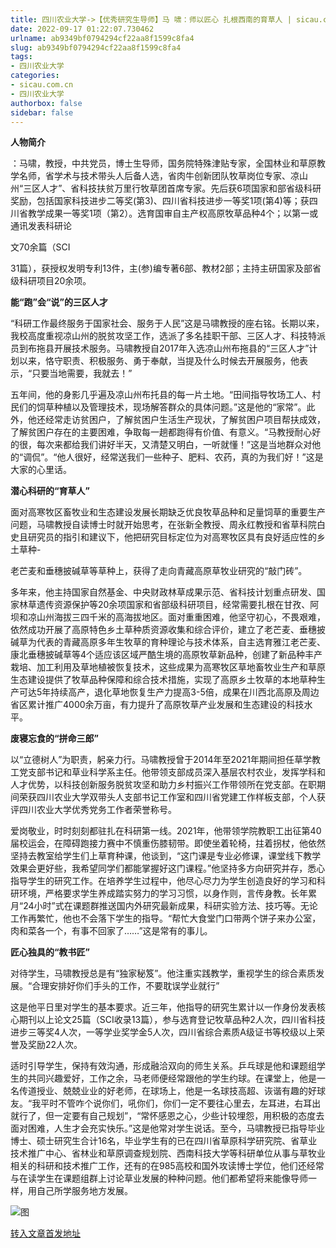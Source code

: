 ```yaml
---
title: 四川农业大学->【优秀研究生导师】马 啸：师以匠心 扎根西南的育草人 | sicau.com.cn
date: 2022-09-17 01:22:07.730462
urlname: ab9349bf0794294cf22aa8f1599c8fa4
slug: ab9349bf0794294cf22aa8f1599c8fa4
tags: 
- 四川农业大学
categories:
- sicau.com.cn
- 四川农业大学
authorbox: false
sidebar: false
---
```

**人物简介**

：马啸，教授，中共党员，博士生导师，国务院特殊津贴专家，全国林业和草原教学名师，省学术与技术带头人后备人选，省肉牛创新团队牧草岗位专家、凉山州“三区人才”、省科技扶贫万里行牧草团首席专家。先后获6项国家和部省级科研奖励，包括国家科技进步二等奖(第3)、四川省科技进步一等奖1项(第4)等；获四川省教学成果一等奖1项（第2）。选育国审自主产权高原牧草品种4个；以第一或通讯发表科研论
<!--more-->
文70余篇（SCI

31篇），获授权发明专利13件，主(参)编专著6部、教材2部；主持主研国家及部省级科研项目20余项。

**能“跑”会“说”的三区人才**

“科研工作最终服务于国家社会、服务于人民”这是马啸教授的座右铭。长期以来，我校高度重视凉山州的脱贫攻坚工作，选派了多名挂职干部、三区人才、科技特派员到布拖县开展技术服务。马啸教授自2017年入选凉山州布拖县的“三区人才”计划以来，恪守职责、积极服务、勇于奉献，当提及什么时候去开展服务，他表示，“只要当地需要，我就去！”

五年间，他的身影几乎遍及凉山州布托县的每一片土地。“田间指导牧场工人、村民们的饲草种植以及管理技术，现场解答群众的具体问题。”这是他的“家常”。此外，他还经常走访贫困户，了解贫困户生活生产现状，了解贫困户项目帮扶成效，了解贫困户存在的主要困难，争取每一趟都跑得有价值、有意义。“马教授耐心好的很，每次来都给我们讲好半天，又清楚又明白，一听就懂！”这是当地群众对他的“调侃”。“他人很好，经常送我们一些种子、肥料、农药，真的为我们好！”这是大家的心里话。

**潜心科研的“育草人”**

面对高寒牧区畜牧业和生态建设发展长期缺乏优良牧草品种和足量饲草的重要生产问题，马啸教授自读博士时就开始思考，在张新全教授、周永红教授和省草科院白史且研究员的指引和建议下，他把研究目标定位为对高寒牧区具有良好适应性的乡土草种-

老芒麦和垂穗披碱草等草种上，获得了走向青藏高原草牧业研究的“敲门砖”。

多年来，他主持国家自然基金、中央财政林草成果示范、省科技计划重点研发、国家林草遗传资源保护等20余项国家和省部级科研项目，经常需要扎根在甘孜、阿坝和凉山州海拔三四千米的高海拔地区。面对重重困难，他坚守初心，不畏艰难，依然成功开展了高原特色乡土草种质资源收集和综合评价，建立了老芒麦、垂穗披碱草为代表的青藏高原多年生牧草的育种理论与技术体系，自主选育雅江老芒麦、康北垂穗披碱草等4个适应该区域严酷生境的高原牧草新品种，创建了新品种丰产栽培、加工利用及草地植被恢复技术，这些成果为高寒牧区草地畜牧业生产和草原生态建设提供了牧草品种保障和综合技术措施，实现了高原乡土牧草的本地草种生产可达5年持续高产，退化草地恢复生产力提高3-5倍，成果在川西北高原及周边省区累计推广4000余万亩，有力提升了高原牧草产业发展和生态建设的科技水平。

**废寝忘食的“拼命三郎”**

以“立德树人”为职责，躬亲力行。马啸教授曾于2014年至2021年期间担任草学教工党支部书记和草业科学系主任。他带领支部成员深入基层农村农业，发挥学科和人才优势，以科技创新服务脱贫攻坚和助力乡村振兴工作带领所在党支部。在职期间荣获四川农业大学双带头人支部书记工作室和四川省党建工作样板支部，个人获评四川农业大学优秀党务工作者荣誉称号。

爱岗敬业，时时刻刻都驻扎在科研第一线。2021年，他带领学院教职工出征第40届校运会，在障碍跑接力赛中不慎重伤膝韧带。即使坐着轮椅，拄着拐杖，他依然坚持去教室给学生们上草育种课，他谈到，“这门课是专业必修课，课堂线下教学效果会更好些，我希望同学们都能掌握好这门课程。”他坚持多方向研究并存，悉心指导学生的研究工作。在培养学生过程中，他尽心尽力为学生创造良好的学习和科研环境，严格要求学生养成踏实努力的学习习惯，以身作则，言传身教。长年累月“24小时”式在课题群推送国内外研究最新成果，科研实验方法、技巧等。无论工作再繁忙，他也不会落下学生的指导。“帮忙大食堂门口带两个饼子来办公室，肉和菜各一个，有事不回家了……”这是常有的事儿。

**匠心独具的“教书匠”**

对待学生，马啸教授总是有“独家秘笈”。他注重实践教学，重视学生的综合素质发展。“合理安排好你们手头的工作，不要耽误学业就行”

这是他平日里对学生的基本要求。近三年，他指导的研究生累计以一作身份发表核心期刊以上论文25篇（SCI收录13篇），参与选育登记牧草品种2人次，四川省科技进步三等奖4人次，一等学业奖学金5人次，四川省综合素质A级证书等校级以上荣誉及奖励22人次。

适时引导学生，保持有效沟通，形成融洽双向的师生关系。乒乓球是他和课题组学生的共同兴趣爱好，工作之余，马老师便经常跟他的学生约球。在课堂上，他是一名传道授业、兢兢业业的好老师，在球场上，他是一名球技高超、诙谐有趣的好球友。“我平时不管咋个说你们，吼你们，你们一定不要往心里去，左耳进，右耳出就行了，但一定要有自己规划”，“常怀感恩之心，少些计较埋怨，用积极的态度去面对困难，人生才会充实快乐。”这是他常对学生说话。至今，马啸教授已指导毕业博士、硕士研究生合计16名，毕业学生有的已在四川省草原科学研究院、省草业技术推广中心、省林业和草原调查规划院、西南科技大学等科研单位从事与草牧业相关的科研和技术推广工作，还有的在985高校和国外攻读博士学位，他们还经常与在读学生在课题组群上讨论草业发展的种种问题。他们都希望将来能像导师一样，用自己所学服务地方发展。

![图](https://news.sicau.edu.cn/__local/7/E9/FD/987DB5903469ED5BB6EFEF9ED26_91C3D69C_11524.jpg)

[转入文章首发地址](https://news.sicau.edu.cn/info/1078/69569.htm)